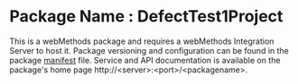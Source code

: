 # Package Name : DefectTest1Project
This is a webMethods package and requires a webMethods Integration Server to host it. Package versioning and configuration can be found in the package [manifest](./DefectTest1Project/manifest.v3) file. Service and API documentation is available on the package's home page http://&lt;server&gt;:&lt;port&gt;/&lt;packagename>.